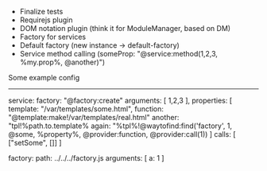 + Finalize tests
+ Requirejs plugin
+ DOM notation plugin (think it for ModuleManager, based on DM)
+ Factory for services
+ Default factory (new instance -> default-factory)
+ Service method calling (someProp: "@service:method(1,2,3, %my.prop%, @another)")

Some example config
___________________

service:
    factory: "@factory:create"
    arguments: [
        1,2,3
    ],
    properties: [
        template: "/var/templates/some.html",
        function: "@template:make!/var/templates/real.html"
        another:  "tpl!%path.to.template%
        again:    "%tpl%!@waytofind:find('factory', 1, @some, %property%, @provider:function, @provider:call(1))
    ]
    calls: [
        ["setSome", []]
    ]

factory:
    path: ../../../factory.js
    arguments: [
        a: 1
    ]